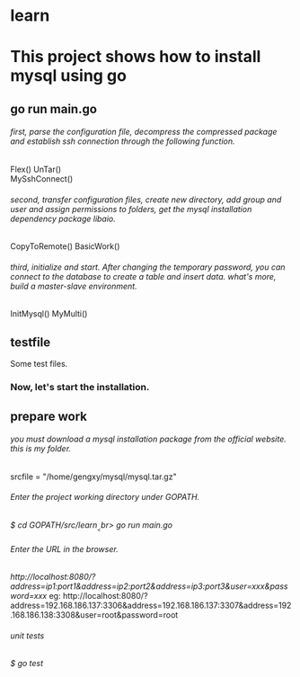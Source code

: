 # learn

This project shows how to install mysql using go 
======

go run main.go
---

###### first, parse the configuration file, decompress the compressed package and establish ssh connection through the following function.
Flex()
UnTar()  
MySshConnect()

###### second, transfer configuration files, create new directory, add group and user and assign permissions to folders, get the mysql installation dependency package libaio.
CopyToRemote()
BasicWork()

###### third, initialize and start. After changing the temporary password, you can connect to the database to create a table and insert data. what's more, build a master-slave environment.
InitMysql()
MyMulti()

testfile
----
Some test files.

### Now, let's start the installation.

prepare work
------
###### you must download a mysql installation package from the official website. this is my folder.
srcfile = "/home/gengxy/mysql/mysql.tar.gz"

###### Enter the project working directory under GOPATH.
_$ cd $GOPATH/src/learn_
_<br>$ go run main.go_

###### Enter the URL in the browser.
_http://localhost:8080/?address=ip1:port1&address=ip2:port2&address=ip3:port3&user=xxx&password=xxx_
eg: http://localhost:8080/?address=192.168.186.137:3306&address=192.168.186.137:3307&address=192.168.186.138:3308&user=root&password=root
###### unit tests
_$ go test_